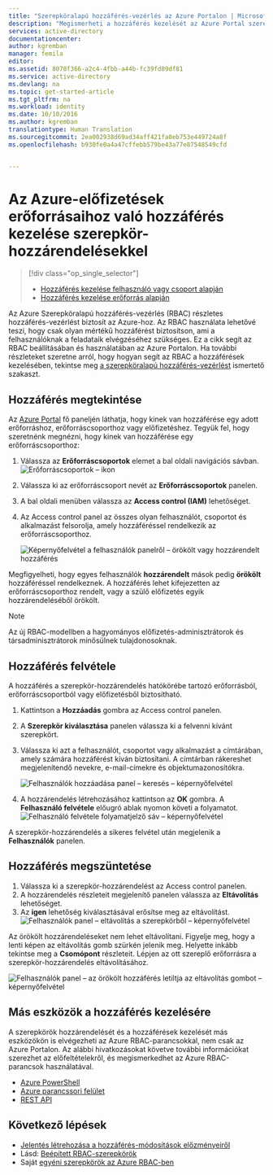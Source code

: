 ```yaml
---
title: "Szerepköralapú hozzáférés-vezérlés az Azure Portalon | Microsoft Docs"
description: "Megismerheti a hozzáférés kezelését az Azure Portal szerepköralapú hozzáférés-vezérlése segítségével. Szerepkör-hozzárendelésekkel rendelhet engedélyeket az erőforrásokhoz."
services: active-directory
documentationcenter: 
author: kgremban
manager: femila
editor: 
ms.assetid: 8078f366-a2c4-4fbb-a44b-fc39fd89df81
ms.service: active-directory
ms.devlang: na
ms.topic: get-started-article
ms.tgt_pltfrm: na
ms.workload: identity
ms.date: 10/10/2016
ms.author: kgremban
translationtype: Human Translation
ms.sourcegitcommit: 2ea002938d69ad34aff421fa0eb753e449724a8f
ms.openlocfilehash: b930fe0a4a47cffebb579be43a77e87548549cfd


---
```

# <a name="use-role-assignments-to-manage-access-to-your-azure-subscription-resources"></a>Az Azure-előfizetések erőforrásaihoz való hozzáférés kezelése szerepkör-hozzárendelésekkel
> [!div class="op_single_selector"]
> * [Hozzáférés kezelése felhasználó vagy csoport alapján](role-based-access-control-manage-assignments.md)
> * [Hozzáférés kezelése erőforrás alapján](role-based-access-control-configure.md)
> 
> 

Az Azure Szerepköralapú hozzáférés-vezérlés (RBAC) részletes hozzáférés-vezérlést biztosít az Azure-hoz. Az RBAC használata lehetővé teszi, hogy csak olyan mértékű hozzáférést biztosítson, ami a felhasználóknak a feladataik elvégzéséhez szükséges. Ez a cikk segít az RBAC beállításában és használatában az Azure Portalon. Ha további részleteket szeretne arról, hogy hogyan segít az RBAC a hozzáférések kezelésében, tekintse meg [a szerepköralapú hozzáférés-vezérlést](role-based-access-control-what-is.md) ismertető szakaszt.

## <a name="view-access"></a>Hozzáférés megtekintése
Az [Azure Portal](https://portal.azure.com) fő paneljén láthatja, hogy kinek van hozzáférése egy adott erőforráshoz, erőforráscsoporthoz vagy előfizetéshez. Tegyük fel, hogy szeretnénk megnézni, hogy kinek van hozzáférése egy erőforráscsoporthoz:

1. Válassza az **Erőforráscsoportok** elemet a bal oldali navigációs sávban.  
    ![Erőforráscsoportok – ikon](./media/role-based-access-control-configure/resourcegroups_icon.png)
2. Válassza ki az erőforráscsoport nevét az **Erőforráscsoportok** panelen.
3. A bal oldali menüben válassza az **Access control (IAM)** lehetőséget.  
4. Az Access control panel az összes olyan felhasználót, csoportot és alkalmazást felsorolja, amely hozzáféréssel rendelkezik az erőforráscsoporthoz.  
   
    ![Képernyőfelvétel a felhasználók panelről – örökölt vagy hozzárendelt hozzáférés](./media/role-based-access-control-configure/view-access.png)

Megfigyelheti, hogy egyes felhasználók **hozzárendelt** mások pedig **örökölt** hozzáféréssel rendelkeznek. A hozzáférés lehet kifejezetten az erőforráscsoporthoz rendelt, vagy a szülő előfizetés egyik hozzárendeléséből örökölt.

> [!NOTE]
> Az új RBAC-modellben a hagyományos előfizetés-adminisztrátorok és társadminisztrátorok minősülnek tulajdonosoknak.
> 
> 

## <a name="add-access"></a>Hozzáférés felvétele
A hozzáférés a szerepkör-hozzárendelés hatókörébe tartozó erőforrásból, erőforráscsoportból vagy előfizetésből biztosítható.

1. Kattintson a **Hozzáadás** gombra az Access control panelen.  
2. A **Szerepkör kiválasztása** panelen válassza ki a felvenni kívánt szerepkört.
3. Válassza ki azt a felhasználót, csoportot vagy alkalmazást a címtárában, amely számára hozzáférést kíván biztosítani. A címtárban rákereshet megjelenítendő nevekre, e-mail-címekre és objektumazonosítókra.  
   
    ![Felhasználók hozzáadása panel – keresés – képernyőfelvétel](./media/role-based-access-control-configure/grant-access2.png)
4. A hozzárendelés létrehozásához kattintson az **OK** gombra. A **Felhasználó felvétele** előugró ablak nyomon követi a folyamatot.  
    ![Felhasználó felvétele folyamatjelző sáv – képernyőfelvétel](./media/role-based-access-control-configure/addinguser_popup.png)

A szerepkör-hozzárendelés a sikeres felvétel után megjelenik a **Felhasználók** panelen.

## <a name="remove-access"></a>Hozzáférés megszüntetése
1. Válassza ki a szerepkör-hozzárendelést az Access control panelen.
2. A hozzárendelés részleteit megjelenítő panelen válassza az **Eltávolítás** lehetőséget.  
3. Az **igen** lehetőség kiválasztásával erősítse meg az eltávolítást.  
    ![Felhasználók panel – eltávolítás a szerepkörből – képernyőfelvétel](./media/role-based-access-control-configure/remove-access1.png)

Az örökölt hozzárendeléseket nem lehet eltávolítani. Figyelje meg, hogy a lenti képen az eltávolítás gomb szürkén jelenik meg. Helyette inkább tekintse meg a **Csomópont** részleteit. Lépjen az ott szereplő erőforrásra a szerepkör-hozzárendelés eltávolításához.

![Felhasználók panel – az örökölt hozzáférés letiltja az eltávolítás gombot – képernyőfelvétel](./media/role-based-access-control-configure/remove-access2.png)

## <a name="other-tools-to-manage-access"></a>Más eszközök a hozzáférés kezelésére
A szerepkörök hozzárendelését és a hozzáférések kezelését más eszközökön is elvégezheti az Azure RBAC-parancsokkal, nem csak az Azure Portalon.  Az alábbi hivatkozásokat követve további információkat szerezhet az előfeltételekről, és megismerkedhet az Azure RBAC-parancsok használatával.

* [Azure PowerShell](role-based-access-control-manage-access-powershell.md)
* [Azure parancssori felület](role-based-access-control-manage-access-azure-cli.md)
* [REST API](role-based-access-control-manage-access-rest.md)

## <a name="next-steps"></a>Következő lépések
* [Jelentés létrehozása a hozzáférés-módosítások előzményeiről](role-based-access-control-access-change-history-report.md)
* Lásd: [Beépített RBAC-szerepkörök](role-based-access-built-in-roles.md)
* Saját [egyéni szerepkörök az Azure RBAC-ben](role-based-access-control-custom-roles.md)




<!--HONumber=Nov16_HO2-->


